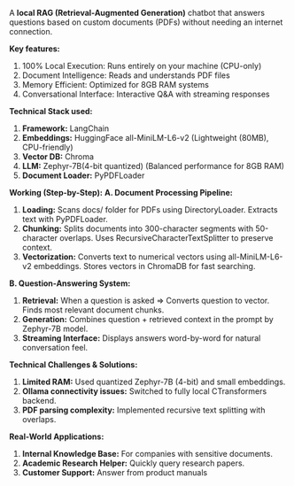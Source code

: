 A **local RAG (Retrieval-Augmented Generation)** chatbot that answers questions based on custom documents (PDFs) without needing an internet connection. 

**Key features:**
1. 100% Local Execution: Runs entirely on your machine (CPU-only)
2. Document Intelligence: Reads and understands PDF files
3. Memory Efficient: Optimized for 8GB RAM systems
4. Conversational Interface: Interactive Q&A with streaming responses

**Technical Stack used:**
1. **Framework:** LangChain
2. **Embeddings:** HuggingFace all-MiniLM-L6-v2 (Lightweight (80MB), CPU-friendly)
3. **Vector DB:** Chroma
4. **LLM:** Zephyr-7B(4-bit quantized) (Balanced performance for 8GB RAM)
5. **Document Loader:** PyPDFLoader

**Working (Step-by-Step):**
**A. Document Processing Pipeline:**
1. **Loading:** Scans docs/ folder for PDFs using DirectoryLoader. Extracts text with PyPDFLoader.
2. **Chunking:** Splits documents into 300-character segments with 50-character overlaps. Uses RecursiveCharacterTextSplitter to preserve context.
3. **Vectorization:** Converts text to numerical vectors using all-MiniLM-L6-v2 embeddings. Stores vectors in ChromaDB for fast searching.

**B. Question-Answering System:**
1. **Retrieval:** When a question is asked => Converts question to vector. Finds  most relevant document chunks.
2. **Generation:** Combines question + retrieved context in the prompt by Zephyr-7B model.
3. **Streaming Interface:** Displays answers word-by-word for natural conversation feel.

**Technical Challenges & Solutions:**
1. **Limited RAM:** Used quantized Zephyr-7B (4-bit) and small embeddings.
2. **Ollama connectivity issues:** Switched to fully local CTransformers backend.
3. **PDF parsing complexity:** Implemented recursive text splitting with overlaps.

**Real-World Applications:**
1. **Internal Knowledge Base:** For companies with sensitive documents.
2. **Academic Research Helper:** Quickly query research papers.
3. **Customer Support:** Answer from product manuals
